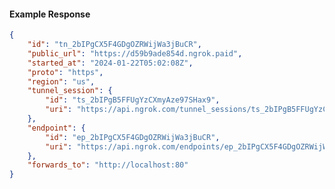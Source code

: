 <!-- Code generated for API Clients. DO NOT EDIT. -->

#### Example Response

```json
{
	"id": "tn_2bIPgCX5F4GDgOZRWijWa3jBuCR",
	"public_url": "https://d59b9ade854d.ngrok.paid",
	"started_at": "2024-01-22T05:02:08Z",
	"proto": "https",
	"region": "us",
	"tunnel_session": {
		"id": "ts_2bIPgB5FFUgYzCXmyAze97SHax9",
		"uri": "https://api.ngrok.com/tunnel_sessions/ts_2bIPgB5FFUgYzCXmyAze97SHax9"
	},
	"endpoint": {
		"id": "ep_2bIPgCX5F4GDgOZRWijWa3jBuCR",
		"uri": "https://api.ngrok.com/endpoints/ep_2bIPgCX5F4GDgOZRWijWa3jBuCR"
	},
	"forwards_to": "http://localhost:80"
}
```

